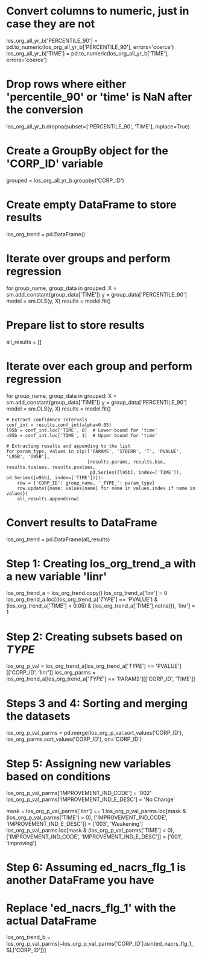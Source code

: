 # Convert columns to numeric, just in case they are not
los_org_all_yr_b['PERCENTILE_90'] = pd.to_numeric(los_org_all_yr_b['PERCENTILE_90'], errors='coerce')
los_org_all_yr_b['TIME'] = pd.to_numeric(los_org_all_yr_b['TIME'], errors='coerce')

# Drop rows where either 'percentile_90' or 'time' is NaN after the conversion
los_org_all_yr_b.dropna(subset=['PERCENTILE_90', 'TIME'], inplace=True)

# Create a GroupBy object for the 'CORP_ID' variable
grouped = los_org_all_yr_b.groupby('CORP_ID')

# Create empty DataFrame to store results
los_org_trend = pd.DataFrame()

# Iterate over groups and perform regression
for group_name, group_data in grouped:
    X = sm.add_constant(group_data['TIME'])
    y = group_data['PERCENTILE_90']
    model = sm.OLS(y, X)
    results = model.fit()


   # Prepare list to store results
all_results = []

# Iterate over each group and perform regression
for group_name, group_data in grouped:
    X = sm.add_constant(group_data['TIME'])
    y = group_data['PERCENTILE_90']
    model = sm.OLS(y, X)
    results = model.fit()

    # Extract confidence intervals
    conf_int = results.conf_int(alpha=0.05)
    l95b = conf_int.loc['TIME', 0]  # Lower bound for 'time'
    u95b = conf_int.loc['TIME', 1]  # Upper bound for 'time'

    # Extracting results and appending to the list
    for param_type, values in zip(['PARAMS', 'STDERR', 'T', 'PVALUE', 'L95B', 'U95B'],
                                  [results.params, results.bse, results.tvalues, results.pvalues,
                                   pd.Series([l95b], index=['TIME']), pd.Series([u95b], index=['TIME'])]):
        row = {'CORP_ID': group_name, '_TYPE_': param_type}
        row.update({name: values[name] for name in values.index if name in values})
        all_results.append(row)

# Convert results to DataFrame
los_org_trend = pd.DataFrame(all_results)

# Step 1: Creating los_org_trend_a with a new variable 'linr'
los_org_trend_a = los_org_trend.copy()
los_org_trend_a['linr'] = 0
los_org_trend_a.loc[(los_org_trend_a['_TYPE_'] == 'PVALUE') &
                    (los_org_trend_a['TIME'] < 0.05) &
                    (los_org_trend_a['TIME'].notna()), 'linr'] = 1

# Step 2: Creating subsets based on _TYPE_
los_org_p_val = los_org_trend_a[los_org_trend_a['_TYPE_'] == 'PVALUE'][['CORP_ID', 'linr']]
los_org_parms = los_org_trend_a[los_org_trend_a['_TYPE_'] == 'PARAMS'][['CORP_ID', 'TIME']]


# Steps 3 and 4: Sorting and merging the datasets
los_org_p_val_parms = pd.merge(los_org_p_val.sort_values('CORP_ID'),
                     los_org_parms.sort_values('CORP_ID'),
                     on='CORP_ID')

# Step 5: Assigning new variables based on conditions
los_org_p_val_parms['IMPROVEMENT_IND_CODE'] = '002'
los_org_p_val_parms['IMPROVEMENT_IND_E_DESC'] = 'No Change'

mask = los_org_p_val_parms['linr'] == 1
los_org_p_val_parms.loc[mask & (los_org_p_val_parms['TIME'] > 0), ['IMPROVEMENT_IND_CODE', 'IMPROVEMENT_IND_E_DESC']] = ['003', 'Weakening']
los_org_p_val_parms.loc[mask & (los_org_p_val_parms['TIME'] < 0), ['IMPROVEMENT_IND_CODE', 'IMPROVEMENT_IND_E_DESC']] = ['001', 'Improving']

# Step 6: Assuming ed_nacrs_flg_1 is another DataFrame you have
# Replace 'ed_nacrs_flg_1' with the actual DataFrame
los_org_trend_b = los_org_p_val_parms[~los_org_p_val_parms['CORP_ID'].isin(ed_nacrs_flg_1_SL['CORP_ID'])]
